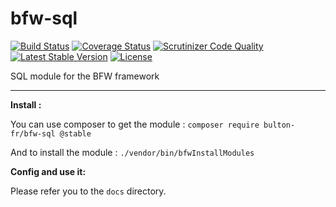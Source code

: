 bfw-sql
===========

[![Build Status](https://travis-ci.org/bulton-fr/bfw-sql.svg?branch=2.0)](https://travis-ci.org/bulton-fr/bfw-sql) [![Coverage Status](https://coveralls.io/repos/github/bulton-fr/bfw-sql/badge.svg?branch=2.0)](https://coveralls.io/github/bulton-fr/bfw-sql?branch=2.0) [![Scrutinizer Code Quality](https://scrutinizer-ci.com/g/bulton-fr/bfw-sql/badges/quality-score.png?b=2.0)](https://scrutinizer-ci.com/g/bulton-fr/bfw-sql/?branch=2.0)
[![Latest Stable Version](https://poser.pugx.org/bulton-fr/bfw-sql/v/stable)](https://packagist.org/packages/bulton-fr/bfw-sql) [![License](https://poser.pugx.org/bulton-fr/bfw-sql/license)](https://packagist.org/packages/bulton-fr/bfw-sql)

SQL module for the BFW framework

---

__Install :__

You can use composer to get the module : `composer require bulton-fr/bfw-sql @stable`

And to install the module : `./vendor/bin/bfwInstallModules`

__Config and use it:__

Please refer you to the `docs` directory.
